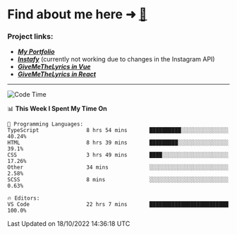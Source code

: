 # Find about me here ➜ [🧑](https://pauabella.dev)

### Project links:
- ***[My Portfolio](https://pauabella.dev)***
- ***[Instafy](https://instafy.me)*** (currently not working due to changes in the Instagram API)
- ***[GiveMeTheLyrics in Vue](https://lyrics.pauabella.dev)***
- ***[GiveMeTheLyrics in React](https://pauabella.dev/GiveMeTheLyrics)***

---
<!--START_SECTION:waka-->
![Code Time](http://img.shields.io/badge/Code%20Time-1%2C560%20hrs%2028%20mins-blue)

📊 **This Week I Spent My Time On** 

```text
💬 Programming Languages: 
TypeScript               8 hrs 54 mins       ██████████░░░░░░░░░░░░░░░   40.24% 
HTML                     8 hrs 39 mins       █████████░░░░░░░░░░░░░░░░   39.1% 
CSS                      3 hrs 49 mins       ████░░░░░░░░░░░░░░░░░░░░░   17.26% 
Other                    34 mins             ░░░░░░░░░░░░░░░░░░░░░░░░░   2.58% 
SCSS                     8 mins              ░░░░░░░░░░░░░░░░░░░░░░░░░   0.63%

🔥 Editors: 
VS Code                  22 hrs 7 mins       █████████████████████████   100.0%

```


 Last Updated on 18/10/2022 14:36:18 UTC
<!--END_SECTION:waka-->
